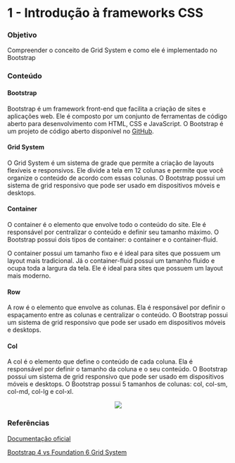 # 1 - Introdução à frameworks CSS

### Objetivo

Compreender o conceito de Grid System e como ele é implementado no Bootstrap

### Conteúdo

#### Bootstrap

Bootstrap é um framework front-end que facilita a criação de sites e aplicações web. Ele é composto por um conjunto de
ferramentas de código aberto para desenvolvimento com HTML, CSS e JavaScript. O Bootstrap é um projeto de código aberto
disponível no [GitHub](https://github.com/twbs/bootstrapm).

#### Grid System

O Grid System é um sistema de grade que permite a criação de layouts flexíveis e responsivos. Ele divide a tela em 12
colunas e permite que você organize o conteúdo de acordo com essas colunas. O Bootstrap possui um sistema de grid
responsivo que pode ser usado em dispositivos móveis e desktops.

#### Container

O container é o elemento que envolve todo o conteúdo do site. Ele é responsável por centralizar o conteúdo e definir
seu tamanho máximo. O Bootstrap possui dois tipos de container: o container e o container-fluid.

O container possui um tamanho fixo e é ideal para sites que possuem um layout mais tradicional. Já o container-fluid
possui um tamanho fluido e ocupa toda a largura da tela. Ele é ideal para sites que possuem um layout mais moderno.

#### Row

A row é o elemento que envolve as colunas. Ela é responsável por definir o espaçamento entre as colunas e centralizar o
conteúdo. O Bootstrap possui um sistema de grid responsivo que pode ser usado em dispositivos móveis e desktops.

#### Col

A col é o elemento que define o conteúdo de cada coluna. Ela é responsável por definir o tamanho da coluna e o seu
conteúdo. O Bootstrap possui um sistema de grid responsivo que pode ser usado em dispositivos móveis e desktops. O
Bootstrap possui 5 tamanhos de colunas: col, col-sm, col-md, col-lg e col-xl.

<p align="center">
  <img src="https://github.com/digitalcollege-classes/SUL-FS03/assets/803733/a49f0c07-3683-4c86-a197-2e2bfc7df688">
</p>



### Referências

[Documentação oficial](https://getbootstrap.com)

[Bootstrap 4 vs Foundation 6 Grid System](https://medium.com/gridbox/bootstrap-4-vs-foundation-6-grid-system-5874e0e87a95)
